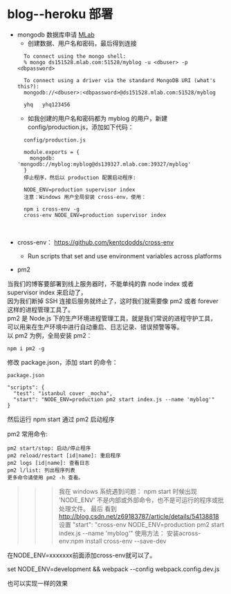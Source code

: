 # blog--heroku 部署

* mongodb 数据库申请 [MLab](https://mlab.com/)
  - 创建数据、用户名和密码，最后得到连接
  ```
    To connect using the mongo shell:
    % mongo ds151528.mlab.com:51528/myblog -u <dbuser> -p <dbpassword>
    
    To connect using a driver via the standard MongoDB URI (what's this?):
    mongodb://<dbuser>:<dbpassword>@ds151528.mlab.com:51528/myblog
    
    yhq   yhq123456

  ```
  - 如我创建的用户名和密码都为 myblog 的用户，新建 config/production.js，添加如下代码：
  ```
    config/production.js

    module.exports = {
      mongodb: 'mongodb://myblog:myblog@ds139327.mlab.com:39327/myblog'
    }
    停止程序，然后以 production 配置启动程序:

    NODE_ENV=production supervisor index
    注意：Windows 用户全局安装 cross-env，使用：

    npm i cross-env -g
    cross-env NODE_ENV=production supervisor index
  ```
  
* cross-env： https://github.com/kentcdodds/cross-env
  - Run scripts that set and use environment variables across platforms

* pm2

当我们的博客要部署到线上服务器时，不能单纯的靠 node index 或者 supervisor index 来启动了，  
因为我们断掉 SSH 连接后服务就终止了，这时我们就需要像 pm2 或者 forever 这样的进程管理工具了。  
pm2 是 Node.js 下的生产环境进程管理工具，就是我们常说的进程守护工具，  
可以用来在生产环境中进行自动重启、日志记录、错误预警等等。  
以 pm2 为例，全局安装 pm2：  

```
npm i pm2 -g

```

修改 package.json，添加 start 的命令：
```
package.json

"scripts": {
  "test": "istanbul cover _mocha",
  "start": "NODE_ENV=production pm2 start index.js --name 'myblog'"
}
```

然后运行 npm start 通过 pm2 启动程序

pm2 常用命令:
```
pm2 start/stop: 启动/停止程序
pm2 reload/restart [id|name]: 重启程序
pm2 logs [id|name]: 查看日志
pm2 l/list: 列出程序列表
更多命令请使用 pm2 -h 查看。
```


>>> 我在 windows 系统遇到问题： npm start 时候出现 'NODE_ENV' 不是内部或外部命令，也不是可运行的程序或批处理文件。
最后 看到 http://blog.csdn.net/z69183787/article/details/54138818 设置 "start": "cross-env NODE_ENV=production pm2 start index.js --name 'myblog'"
使用方法：
安装across-env:npm install cross-env --save-dev

在NODE_ENV=xxxxxxx前面添加cross-env就可以了。

 set NODE_ENV=development && webpack --config webpack.config.dev.js
 
也可以实现一样的效果
